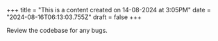 +++
title = "This is a content created on 14-08-2024 at 3:05PM"
date = "2024-08-16T06:13:03.755Z"
draft = false
+++

  Review the codebase for any bugs.
        